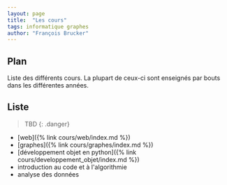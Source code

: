 ```yaml
---
layout: page
title:  "Les cours"
tags: informatique graphes
author: "François Brucker"
---
```


## Plan

Liste des différents cours. La plupart de ceux-ci sont enseignés par bouts dans les différentes années.


## Liste

> TBD
{: .danger}

* [web]({% link cours/web/index.md %})
* [graphes]({% link cours/graphes/index.md %})
* [développement objet en python]({% link cours/developpement_objet/index.md %})
* introduction au code et à l'algorithmie
* analyse des données

